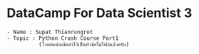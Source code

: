 # DataCamp For Data Scientist 3
	- Name : Supat Thianrungrot
	- Topic : Python Crash Course Part1 
		      (โจทย์แต่ละข้อทำไว้เป็นหัวข้อในไฟล์แล้วครับ)
